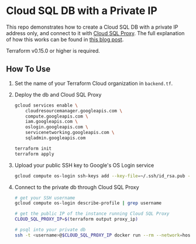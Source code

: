 # Cloud SQL DB with a Private IP

This repo demonstrates how to create a Cloud SQL DB with a private IP address
only, and connect to it with [Cloud SQL Proxy](https://cloud.google.com/sql/docs/postgres/sql-proxy). The full explanation of how this works can be found in [this blog post](https://medium.com/@ryanboehning/how-to-deploy-a-cloud-sql-db-with-a-private-ip-only-using-terraform-e184b08eca64).

Terraform v0.15.0 or higher is required.

## How To Use

1. Set the name of your Terraform Cloud organization in `backend.tf`.

2. Deploy the db and Cloud SQL Proxy

    ```bash
    gcloud services enable \
        cloudresourcemanager.googleapis.com \
        compute.googleapis.com \
        iam.googleapis.com \
        oslogin.googleapis.com \
        servicenetworking.googleapis.com \
        sqladmin.googleapis.com

    terraform init
    terraform apply
    ```

3. Upload your public SSH key to Google's OS Login service

    ```bash
    gcloud compute os-login ssh-keys add --key-file=~/.ssh/id_rsa.pub --ttl=365d
    ```

4. Connect to the private db through Cloud SQL Proxy

    ```bash
    # get your SSH username
    gcloud compute os-login describe-profile | grep username

    # get the public IP of the instance running Cloud SQL Proxy
    CLOUD_SQL_PROXY_IP=$(terraform output proxy_ip)

    # psql into your private db
    ssh -t <username>@$CLOUD_SQL_PROXY_IP docker run --rm --network=host -it postgres:13-alpine psql -U postgres -h localhost
    ```
